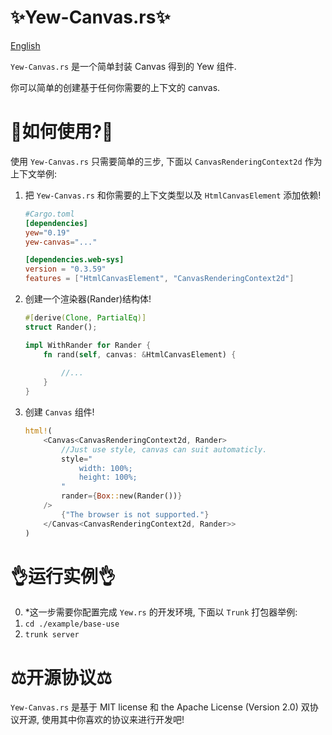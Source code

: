 # ✨Yew-Canvas.rs✨
[English](./README.md)

`Yew-Canvas.rs` 是一个简单封装 Canvas 得到的 Yew 组件.

你可以简单的创建基于任何你需要的上下文的 canvas.

# 📑如何使用?📑
使用 `Yew-Canvas.rs` 只需要简单的三步, 下面以 `CanvasRenderingContext2d` 作为上下文举例:

1. 把 `Yew-Canvas.rs` 和你需要的上下文类型以及 `HtmlCanvasElement` 添加依赖!
    ```toml
    #Cargo.toml
    [dependencies]
    yew="0.19"
    yew-canvas="..."

    [dependencies.web-sys]
    version = "0.3.59"
    features = ["HtmlCanvasElement", "CanvasRenderingContext2d"]
    ```

1. 创建一个渲染器(Rander)结构体!
    ```rust
    #[derive(Clone, PartialEq)]
    struct Rander();

    impl WithRander for Rander {
        fn rand(self, canvas: &HtmlCanvasElement) {
            
            //...
        }
    }
    ```

1. 创建 `Canvas` 组件!
    ```rust
    html!(
        <Canvas<CanvasRenderingContext2d, Rander>
            //Just use style, canvas can suit automaticly.
            style="
                width: 100%;
                height: 100%;
            "
            rander={Box::new(Rander())}
        />
            {"The browser is not supported."}
        </Canvas<CanvasRenderingContext2d, Rander>>
    )
    ```

# 👌运行实例👌

0. *这一步需要你配置完成 `Yew.rs` 的开发环境, 下面以 `Trunk` 打包器举例:
1. `cd ./example/base-use`
2. `trunk server`

# ⚖️开源协议⚖️

`Yew-Canvas.rs` 是基于 MIT license 和 the Apache License (Version 2.0) 双协议开源, 使用其中你喜欢的协议来进行开发吧!